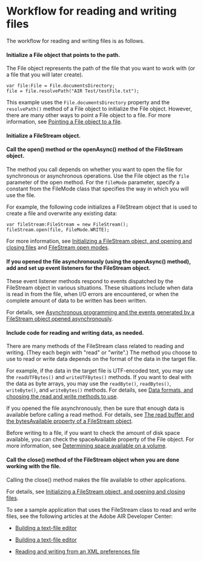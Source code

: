 # Workflow for reading and writing files

The workflow for reading and writing files is as follows.

#### Initialize a File object that points to the path.

The File object represents the path of the file that you want to work with (or a
file that you will later create).

    var file:File = File.documentsDirectory;
    file = file.resolvePath("AIR Test/testFile.txt");

This example uses the `File.documentsDirectory` property and the `resolvePath()`
method of a File object to initialize the File object. However, there are many
other ways to point a File object to a file. For more information, see
[Pointing a File object to a file](./working-with-file-objects-in-air.md#pointing-a-file-object-to-a-file).

#### Initialize a FileStream object.

#### Call the open() method or the openAsync() method of the FileStream object.

The method you call depends on whether you want to open the file for synchronous
or asynchronous operations. Use the File object as the `file` parameter of the
open method. For the `fileMode` parameter, specify a constant from the FileMode
class that specifies the way in which you will use the file.

For example, the following code initializes a FileStream object that is used to
create a file and overwrite any existing data:

    var fileStream:FileStream = new FileStream();
    fileStream.open(file, FileMode.WRITE);

For more information, see
[Initializing a FileStream object, and opening and closing files](./initializing-a-filestream-object-and-opening-and-closing-files.md)
and [FileStream open modes](./filestream-open-modes.md).

#### If you opened the file asynchronously (using the openAsync() method), add and set up event listeners for the FileStream object.

These event listener methods respond to events dispatched by the FileStream
object in various situations. These situations include when data is read in from
the file, when I/O errors are encountered, or when the complete amount of data
to be written has been written.

For details, see
[Asynchronous programming and the events generated by a FileStream object opened asynchronously](./asynchronous-programming-and-the%20events-generated-by-a-filestream-object-opened-asynchronously.md).

#### Include code for reading and writing data, as needed.

There are many methods of the FileStream class related to reading and writing.
(They each begin with "read" or "write".) The method you choose to use to read
or write data depends on the format of the data in the target file.

For example, if the data in the target file is UTF-encoded text, you may use the
`readUTFBytes()` and `writeUTFBytes()` methods. If you want to deal with the
data as byte arrays, you may use the `readByte()`, `readBytes()`, `writeByte()`,
and `writeBytes()` methods. For details, see
[Data formats, and choosing the read and write methods to use](./data-formats-and-choosing-the-read-and-write-methods-to-use.md).

If you opened the file asynchronously, then be sure that enough data is
available before calling a read method. For details, see
[The read buffer and the bytesAvailable property of a FileStream object](./the-read-buffer-and-the-bytesavailable-property-of-a-filestream-object.md).

Before writing to a file, if you want to check the amount of disk space
available, you can check the spaceAvailable property of the File object. For
more information, see
[Determining space available on a volume](./working-with-file-objects-in-air.md#determining-space-available-on-a-volume).

#### Call the close() method of the FileStream object when you are done working with the file.

Calling the close() method makes the file available to other applications.

For details, see
[Initializing a FileStream object, and opening and closing files](./initializing-a-filestream-object-and-opening-and-closing-files.md).

To see a sample application that uses the FileStream class to read and write
files, see the following articles at the Adobe AIR Developer Center:

- [Building a text-file editor](https://web.archive.org/web/20090130011935/http://www.adobe.com/devnet/air/flash/quickstart/building_text_editor.html)

- [Building a text-file editor](https://web.archive.org/web/20100817082125/http://www.adobe.com/devnet/air/flex/quickstart/building_text_editor.html)

- [Reading and writing from an XML preferences file](https://web.archive.org/web/20170319130306/http://www.adobe.com/devnet/air/flex/quickstart/articles/xml_prefs.html)
